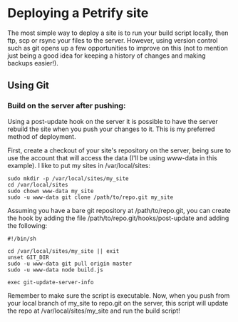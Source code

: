Deploying a Petrify site
========================

The most simple way to deploy a site is to run your build script locally,
then ftp, scp or rsync your files to the server. However, using version
control such as git opens up a few opportunities to improve on this (not to
mention just being a good idea for keeping a history of changes and making
backups easier!).


Using Git
---------

### Build on the server after pushing:

Using a post-update hook on the server it is possible to have the server
rebuild the site when you push your changes to it. This is my preferred
method of deployment.

First, create a checkout of your site's repository on the server, being sure
to use the account that will access the data (I'll be using www-data in this
example). I like to put my sites in /var/local/sites:

    sudo mkdir -p /var/local/sites/my_site
    cd /var/local/sites
    sudo chown www-data my_site
    sudo -u www-data git clone /path/to/repo.git my_site

Assuming you have a bare git repository at /path/to/repo.git, you can create
the hook by adding the file /path/to/repo.git/hooks/post-update and adding the
following:

    #!/bin/sh

    cd /var/local/sites/my_site || exit
    unset GIT_DIR
    sudo -u www-data git pull origin master
    sudo -u www-data node build.js

    exec git-update-server-info

Remember to make sure the script is executable. Now, when you push from your
local branch of my_site to repo.git on the server, this script will update the
repo at /var/local/sites/my_site and run the build script!
